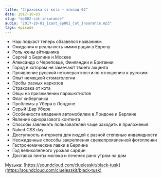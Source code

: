 ```yaml
---
title: "Страховка от кота — эпизод 02"
date: 2017-10-03
slug: "ep002-cat-insurance"
audio: "2017-10-01_icast_ep002_Cat_Insurance.mp3"
tags: episode
---
```


* Наш подкаст теперь обзавелся названием
* Ожидания и реальность иммиграции в Европу
* Роль жены айтишника
* Сергей о Берлине и Москве
* Александр о Череповце, Финляндии и Британии
* Город в котором не замечают твоего акцента
* Проявление русской нетолерантности по отношению к русским
* Опыт немецкой стоматологии
* Пробы разных наркозов
* Страховка от кота
* Овцы на приземлении парашютистов
* Флаг киберпанка
* Проблемы у Убера в Лондоне
* Серый Шар Убера
* Особенности владения автомобилем в Лондоне и Берлине
* Явление одноразового контента
* Способы завлекать пользователей чаще заходить в приложения
* Naked CSS day
* Доступность интернета для людей с разной степенью инвалидности
* Неожиданные способы закрепления свежепроявленной фотопленки
* Гастрономические лавки в Берлине
* Год великолепного урожая сардин
* Доставка пинты молока и печенек рано утром на дом

Музыка: [https://soundcloud.com/cluelesskit/black-tusk](https://soundcloud.com/cluelesskit/black-tusk)